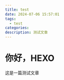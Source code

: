 ```yaml
---
title: test
date: 2024-07-06 15:57:01
tags:
  - test
categories: 
description: 测试文章
---
```


# 你好，HEXO

这是一篇测试文章
